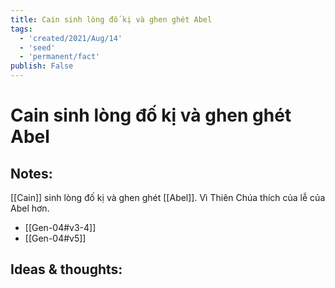 ```yaml
---
title: Cain sinh lòng đố kị và ghen ghét Abel
tags:
  - 'created/2021/Aug/14'
  - 'seed'
  - 'permanent/fact'
publish: False
---
```

# Cain sinh lòng đố kị và ghen ghét Abel

## Notes:
[[Cain]] sinh lòng đố kị và ghen ghét [[Abel]]. Vì Thiên Chúa thích của lễ của Abel hơn.

- [[Gen-04#v3-4]]
- [[Gen-04#v5]]

## Ideas & thoughts:
